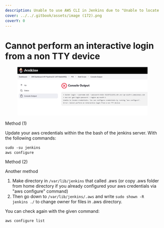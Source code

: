 ```yaml
---
description: Unable to use AWS CLI in Jenkins due to "Unable to locate credentials" error
cover: ../../.gitbook/assets/image (172).png
coverY: 0
---
```


# Cannot perform an interactive login from a non TTY device

<figure><img src="../../.gitbook/assets/image (171).png" alt=""><figcaption></figcaption></figure>

Method (1)

Update your aws credentials within the the bash of the jenkins server. With the following commands:

```
sudo -su jenkins
aws configure
```



Method (2)

Another method

1. Make directory in `/var/lib/jenkins` that called .aws (or copy .aws folder from home directory if you already configured your aws credentials via "aws configure" command)
2. Then go down to `/var/lib/jenkins/.aws` and write `sudo shown -R jenkins ./` to change owner for files in .aws directory.



You can check again with the given command:&#x20;

```
aws configure list
```
